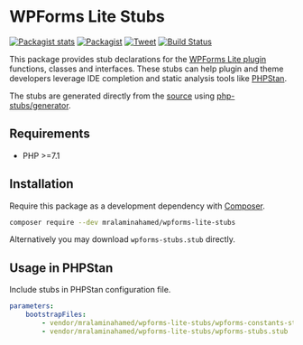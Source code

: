 # WPForms Lite Stubs

[![Packagist stats](https://img.shields.io/packagist/dt/mralaminahamed/wpforms-lite-stubs.svg)](https://packagist.org/packages/mralaminahamed/wpforms-lite-stubs/stats)
[![Packagist](https://img.shields.io/packagist/v/mralaminahamed/wpforms-lite-stubs.svg?color=4CC61E&style=popout)](https://packagist.org/packages/mralaminahamed/wpforms-lite-stubs)
[![Tweet](https://img.shields.io/badge/Tweet-share-d5d5d5?style=social&logo=twitter)](https://twitter.com/intent/tweet?text=https%3A%2F%2Fgithub.com%2Fmralaminahamed%2Fphpstan-wpforms-stubs&url=I%20use%20mralaminahamed%2Fphpstan-wpforms-stubs%20for%20IDE%20completion%20and%20static%20analysis)
[![Build Status](https://app.travis-ci.com/mralaminahamed/phpstan-wpforms-lite-stubs.svg?branch=master)](https://app.travis-ci.com/mralaminahamed/phpstan-wpforms-lite-stubs)

This package provides stub declarations for the [WPForms Lite plugin](https://wordpress.org/plugins/wpforms-lite/)
functions, classes and interfaces.
These stubs can help plugin and theme developers leverage IDE completion
and static analysis tools like [PHPStan](https://github.com/phpstan/phpstan).

The stubs are generated directly from the [source](https://wordpress.org/plugins/wpforms-lite/)
using [php-stubs/generator](https://github.com/php-stubs/generator).

## Requirements

- PHP >=7.1

## Installation

Require this package as a development dependency with [Composer](https://getcomposer.org).

```bash
composer require --dev mralaminahamed/wpforms-lite-stubs
```

Alternatively you may download `wpforms-stubs.stub` directly.

## Usage in PHPStan

Include stubs in PHPStan configuration file.

```yaml
parameters:
    bootstrapFiles:
        - vendor/mralaminahamed/wpforms-lite-stubs/wpforms-constants-stubs.stub
        - vendor/mralaminahamed/wpforms-lite-stubs/wpforms-stubs.stub
```
